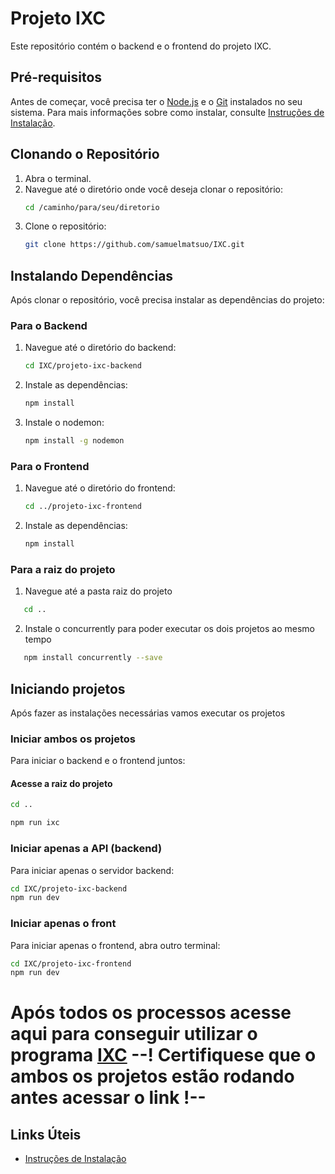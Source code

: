 # Projeto IXC

Este repositório contém o backend e o frontend do projeto IXC.

## Pré-requisitos

Antes de começar, você precisa ter o [Node.js](https://nodejs.org/) e o [Git](https://git-scm.com/) instalados no seu sistema. Para mais informações sobre como instalar, consulte [Instruções de Instalação](README_links.md).

## Clonando o Repositório

1. Abra o terminal.
2. Navegue até o diretório onde você deseja clonar o repositório:
   ```bash
   cd /caminho/para/seu/diretorio
   ```
3. Clone o repositório:
   ```bash
   git clone https://github.com/samuelmatsuo/IXC.git
   ```

## Instalando Dependências

Após clonar o repositório, você precisa instalar as dependências do projeto:

### Para o Backend

1. Navegue até o diretório do backend:
   ```bash
   cd IXC/projeto-ixc-backend
   ```
2. Instale as dependências:
   ```bash
   npm install
   ```
3. Instale o nodemon:
   ```bash
   npm install -g nodemon

### Para o Frontend

1. Navegue até o diretório do frontend:
   ```bash
   cd ../projeto-ixc-frontend
   ```
2. Instale as dependências:
   ```bash
   npm install
   ```
### Para a raiz do projeto
1. Navegue até a pasta raiz do projeto
```bash
   cd ..
  ```
2. Instale o concurrently para poder executar os dois projetos ao mesmo tempo
```bash
   npm install concurrently --save
   ```
## Iniciando projetos

Após fazer as instalações necessárias vamos executar os projetos

### Iniciar ambos os projetos
Para iniciar o backend e o frontend juntos:
#### Acesse a raiz do projeto 
```bash
cd ..
   ```
```bash
npm run ixc
   ```

### Iniciar apenas a API (backend)
Para iniciar apenas o servidor backend:

```bash
cd IXC/projeto-ixc-backend
npm run dev
```

### Iniciar apenas o front
Para iniciar apenas o frontend, abra outro terminal:

```bash
cd IXC/projeto-ixc-frontend
npm run dev
```

# Após todos os processos acesse aqui para conseguir utilizar o programa [IXC](http://localhost:3001/login) --! Certifiquese que o ambos os projetos estão rodando antes acessar o link !--
## Links Úteis

- [Instruções de Instalação](README_links.md)
